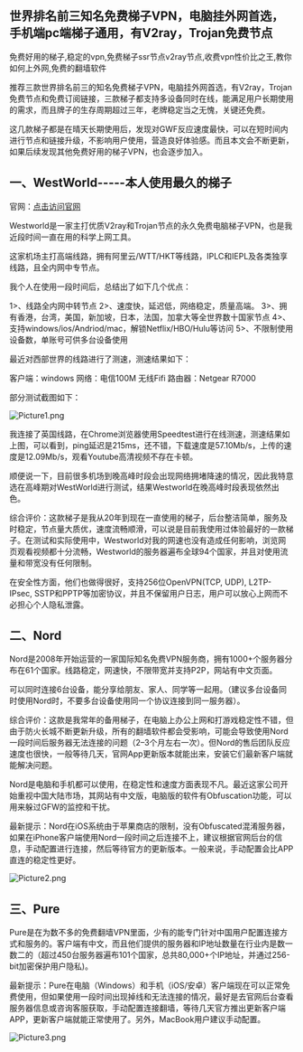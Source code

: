## 世界排名前三知名免费梯子VPN，电脑挂外网首选，手机端pc端梯子通用，有V2ray，Trojan免费节点
免费好用的梯子,稳定的vpn,免费梯子ssr节点v2ray节点,收费vpn性价比之王,教你如何上外网,免费的翻墙软件

推荐三款世界排名前三的知名免费梯子VPN，电脑挂外网首选，有V2ray，Trojan免费节点和免费订阅链接，三款梯子都支持多设备同时在线，能满足用户长期使用的需求，而且牌子的生存周期超过三年，老牌稳定当之无愧，关键还免费。

这几款梯子都是在晴天长期使用后，发现对GWF反应速度最快，可以在短时间内进行节点和链接升级，不影响用户使用，营造良好体验感。而且本文会不断更新，如果后续发现其他免费好用的梯子VPN，也会逐步加入。

## 一、WestWorld-----本人使用最久的梯子

官网：[点击访问官网](https://xbsj5209.com/i/xy046)

Westworld是一家主打优质V2ray和Trojan节点的永久免费电脑梯子VPN，也是我近段时间一直在用的科学上网工具。

这家机场主打高端线路，拥有阿里云/WTT/HKT等线路，IPLC和IEPL及各类独享线路，且全内网中专节点。

我个人在使用一段时间后，总结出了如下几个优点：

1>、线路全内网中转节点
2>、速度快，延迟低，网络稳定，质量高端。
3>、拥有香港，台湾，美国，新加坡，日本，法国，加拿大等全世界数十国家节点
4>、支持windows/ios/Andriod/mac，解锁Netflix/HBO/Hulu等访问
5>、不限制使用设备数，单账号可供多台设备使用

最近对西部世界的线路进行了测速，测速结果如下：

客户端：windows
网络：电信100M 无线Fifi
路由器：Netgear R7000

部分测试截图如下：

![Picture1.png](https://s2.loli.net/2022/09/17/EqaLdtg6ZsUKMN9.png)

我连接了英国线路，在Chrome浏览器使用Speedtest进行在线测速，测速结果如上图，可以看到，ping延迟是215ms，还不错，下载速度是57.10Mb/s，上传的速度是12.09Mb/s，观看Youtube高清视频不存在卡顿。

顺便说一下，目前很多机场到晚高峰时段会出现网络拥堵降速的情况，因此我特意选在高峰期对WestWorld进行测试，结果Westworld在晚高峰时段表现依然出色。

综合评价：这款梯子是我从20年到现在一直使用的梯子，后台整洁简单，服务及时稳定，节点量大质优，速度流畅顺滑，可以说是目前我使用过体验最好的一款梯子。在测试和实际使用中，Westworld对我的网速也没有造成任何影响，浏览网页观看视频都十分流畅，Westworld的服务器遍布全球94个国家，并且对使用流量和带宽没有任何限制。

在安全性方面，他们也做得很好，支持256位OpenVPN(TCP, UDP), L2TP-IPsec, SSTP和PPTP等加密协议，并且不保留用户日志，用户可以放心上网而不必担心个人隐私泄露。

## 二、Nord
Nord是2008年开始运营的一家国际知名免费VPN服务商，拥有1000+个服务器分布在61个国家。线路稳定，网速快，不限带宽并支持P2P，网站有中文页面。

可以同时连接6台设备，能分享给朋友、家人、同学等一起用。（建议多台设备同时使用Nord时，不要多台设备使用同一个协议连接到同一服务器）。

综合评价：这款是我常年的备用梯子，在电脑上办公上网和打游戏稳定性不错，但由于防火长城不断更新升级，所有的翻墙软件都会受影响，可能会导致使用Nord一段时间后服务器无法连接的问题（2–3个月左右一次）。但Nord的售后团队反应速度也很快，一般等待几天，官网App更新版本就能出来，安装它们最新客户端就能解决问题。

Nord是电脑和手机都可以使用，在稳定性和速度方面表现不凡。最近这家公司开始重视中国大陆市场，其网站有中文版，电脑版的软件有Obfuscation功能，可以用来躲过GFW的监控和干扰。

最新提示：Nord在iOS系统由于苹果商店的限制，没有Obfuscated混淆服务器，如果在iPhone客户端使用Nord一段时间之后连接不上，建议根据官网后台的信息，手动配置进行连接，然后等待官方的更新版本。一般来说，手动配置会比APP直连的稳定性更好。

![Picture2.png](https://s2.loli.net/2022/09/17/VF7jG3Ixbi8CMPN.png)

## 三、Pure
Pure是在为数不多的免费翻墙VPN里面，少有的能专门针对中国用户配置连接方式和服务的。客户端有中文，而且他们提供的服务器和IP地址数量在行业内是数一数二的（超过450台服务器遍布101个国家，总共80,000+个IP地址，并通过256-bit加密保护用户隐私)。

最新提示：Pure在电脑（Windows）和手机（iOS/安卓）客户端现在可以正常免费使用，但如果使用一段时间出现掉线和无法连接的情况，最好是去官网后台查看服务器信息或咨询客服获取，手动配置连接翻墙，等待几天官方推出更新客户端APP，更新客户端就能正常使用了。另外，MacBook用户建议手动配置。

![Picture3.png](https://s2.loli.net/2022/09/17/5lMkwFvuenQOoST.png)
